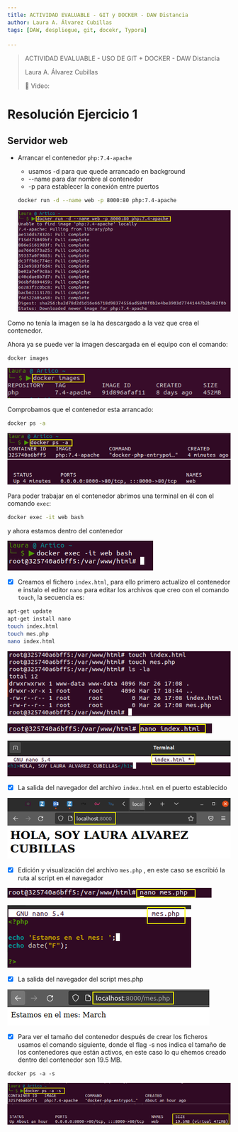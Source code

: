 ```yaml
---
title: ACTIVIDAD EVALUABLE - GIT y DOCKER - DAW Distancia
author: Laura A. Álvarez Cubillas
tags: [DAW, despliegue, git, docekr, Typora]

---
```


> ACTIVIDAD EVALUABLE - USO DE GIT + DOCKER - DAW Distancia
>
> Laura A. Álvarez Cubillas
>
> :link:  Video:  





# Resolución Ejercicio 1

## Servidor web

- Arrancar el contenedor `php:7.4-apache`

  - usamos -d para que quede arrancado en background
  - --name para dar nombre al contenedor
  - -p para establecer la conexión entre puertos

  ```bash
  docker run -d --name web -p 8000:80 php:7.4-apache
  ```

  ![image-20220326173859084](ACTIVIDAD-EVALUABLE---GIT-y-DOCKER---DAW-Distancia.assets/image-20220326173859084.png)

Como no tenía la imagen se la ha descargado a la vez que crea el contenedor.

Ahora ya se puede ver la imagen descargada en el equipo con el comando:

```bash
docker images
```



![image-20220326174130740](ACTIVIDAD-EVALUABLE---GIT-y-DOCKER---DAW-Distancia.assets/image-20220326174130740.png)

Comprobamos que el contenedor esta arrancado:

```bash
docker ps -a
```

![image-20220326174605777](ACTIVIDAD-EVALUABLE---GIT-y-DOCKER---DAW-Distancia.assets/image-20220326174605777.png)

Para poder trabajar en el contenedor abrimos una terminal en él con el comando `exec`:

```bash
docker exec -it web bash
```

y ahora estamos dentro del contenedor

![image-20220326175901775](ACTIVIDAD-EVALUABLE---GIT-y-DOCKER---DAW-Distancia.assets/image-20220326175901775.png)

- [x] Creamos el fichero `index.html`, para ello primero actualizo el contenedor e instalo el editor `nano` para editar los archivos que creo con el comando `touch`, la secuencia es:

```bash
apt-get update
apt-get install nano
touch index.html
touch mes.php
nano index.html
```

![image-20220326180900345](ACTIVIDAD-EVALUABLE---GIT-y-DOCKER---DAW-Distancia.assets/image-20220326180900345.png)

![image-20220326182504540_index](ACTIVIDAD-EVALUABLE---GIT-y-DOCKER---DAW-Distancia.assets/image-20220326182504540_index.png)

![image-20220326181103251](ACTIVIDAD-EVALUABLE---GIT-y-DOCKER---DAW-Distancia.assets/image-20220326181103251.png)



- [x] La salida del navegador del archivo `index.html` en el puerto establecido

![image-20220326183245476](ACTIVIDAD-EVALUABLE---GIT-y-DOCKER---DAW-Distancia.assets/image-20220326183245476.png)

- [x] Edición y visualización del archivo `mes.php` , en este caso se escribió la ruta al script en el navegador

![image-20220326182504540](ACTIVIDAD-EVALUABLE---GIT-y-DOCKER---DAW-Distancia.assets/image-20220326182504540.png)

![image-20220326184432663](ACTIVIDAD-EVALUABLE---GIT-y-DOCKER---DAW-Distancia.assets/image-20220326184432663.png)

- [x] La salida del navegador del script mes.php

![image-20220326184512438](ACTIVIDAD-EVALUABLE---GIT-y-DOCKER---DAW-Distancia.assets/image-20220326184512438.png)

- [x] Para ver el tamaño del contenedor después de crear los ficheros usamos el comando siguiente, donde el flag -s nos indica el tamaño de los contenedores que están activos, en este caso lo qu ehemos creado dentro del contenedor son 19.5 MB.

```
docker ps -a -s
```

![image-20220326190601952](ACTIVIDAD-EVALUABLE---GIT-y-DOCKER---DAW-Distancia.assets/image-20220326190601952.png)
